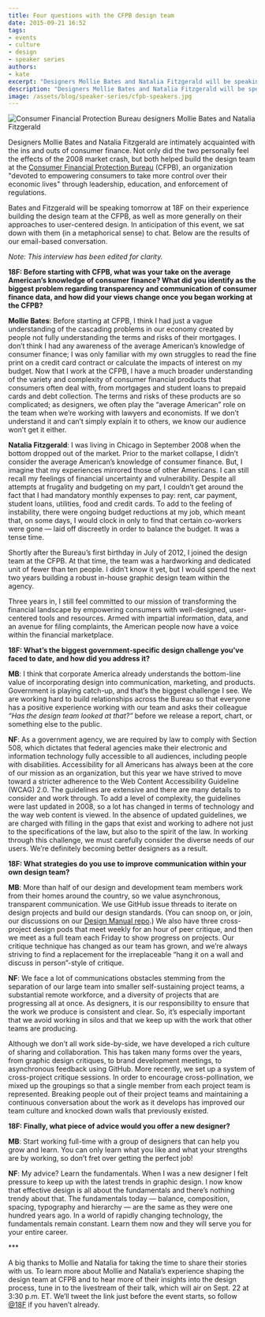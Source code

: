 ```yaml
---
title: Four questions with the CFPB design team
date: 2015-09-21 16:52
tags:
- events
- culture
- design
- speaker series
authors:
- kate
excerpt: "Designers Mollie Bates and Natalia Fitzgerald will be speaking tomorrow at 18F on their experience building the design team at the Consumer Financial Protection Bureau (CFPB), as well as more generally on their approaches to user-centered design."
description: "Designers Mollie Bates and Natalia Fitzgerald will be speaking tomorrow at 18F on their experience building the design team at the Consumer Financial Protection Bureau (CFPB), as well as more generally on their approaches to user-centered design."
image: /assets/blog/speaker-series/cfpb-speakers.jpg
---
```


![Consumer Financial Protection Bureau designers Mollie Bates and Natalia Fitzgerald]({{site.baseurl}}/assets/blog/speaker-series/cfpb-speakers.jpg)

Designers Mollie Bates and Natalia Fitzgerald are intimately acquainted
with the ins and outs of consumer finance. Not only did the two
personally feel the effects of the 2008 market crash, but both helped
build the design team at the [Consumer Financial Protection
Bureau](http://www.consumerfinance.gov/) (CFPB),
an organization "devoted to empowering consumers to take more control over their economic lives" through leadership, education, and enforcement of regulations.

Bates and Fitzgerald will be speaking tomorrow at 18F on their
experience building the design team at the CFPB, as well as more
generally on their approaches to user-centered design. In anticipation
of this event, we sat down with them (in a metaphorical sense) to chat.
Below are the results of our email-based conversation.

*Note: This interview has been edited for clarity.*

**18F: Before starting with CFPB, what was your take on the average
American’s knowledge of consumer finance? What did you identify as the
biggest problem regarding transparency and communication of consumer
finance data, and how did your views change once you began working at
the CFPB?**

**Mollie Bates**: Before starting at CFPB, I think I had just a vague
understanding of the cascading problems in our economy created by people
not fully understanding the terms and risks of their mortgages. I don’t
think I had any awareness of the average American’s knowledge of
consumer finance; I was only familiar with my own struggles to read the
fine print on a credit card contract or calculate the impacts of
interest on my budget. Now that I work at the CFPB, I have a much
broader understanding of the variety and complexity of consumer
financial products that consumers often deal with, from mortgages and
student loans to prepaid cards and debt collection. The terms and risks
of these products are so complicated; as designers, we often play the
“average American” role on the team when we’re working with lawyers and
economists. If we don’t understand it and can’t simply explain it to
others, we know our audience won’t get it either.

**Natalia Fitzgerald**: I was living in Chicago in September 2008 when
the bottom dropped out of the market. Prior to the market collapse, I
didn’t consider the average American’s knowledge of consumer finance.
But, I imagine that my experiences mirrored those of other Americans. I
can still recall my feelings of financial uncertainty and vulnerability.
Despite all attempts at frugality and budgeting on my part, I couldn’t
get around the fact that I had mandatory monthly expenses to pay: rent,
car payment, student loans, utilities, food and credit cards. To add to
the feeling of instability, there were ongoing budget reductions at my
job, which meant that, on some days, I would clock in only to find that
certain co-workers were gone — laid off discreetly in order to balance
the budget. It was a tense time.

Shortly after the Bureau’s first birthday in July of 2012, I joined the
design team at the CFPB. At that time, the team was a hardworking and
dedicated unit of fewer than ten people. I didn’t know it yet, but I
would spend the next two years building a robust in-house graphic design
team within the agency.

Three years in, I still feel committed to our mission of transforming
the financial landscape by empowering consumers with well-designed,
user-centered tools and resources. Armed with impartial information,
data, and an avenue for filing complaints, the American people now have
a voice within the financial marketplace.

**18F: What’s the biggest government-specific design challenge you’ve
faced to date, and how did you address it?**

**MB**: I think that corporate America already understands the
bottom-line value of incorporating design into communication, marketing,
and products. Government is playing catch-up, and that’s the biggest
challenge I see. We are working hard to build relationships across the
Bureau so that everyone has a positive experience working with our team
and asks their colleague *“Has the design team looked at that?”* before
we release a report, chart, or something else to the public.

**NF**: As a government agency, we are required by law to comply with
Section 508, which dictates that federal agencies make their electronic
and information technology fully accessible to all audiences, including
people with disabilities. Accessibility for all Americans has always
been at the core of our mission as an organization, but this year we
have strived to move toward a stricter adherence to the Web Content
Accessibility Guideline (WCAG) 2.0. The guidelines are extensive and
there are many details to consider and work through. To add a level of
complexity, the guidelines were last updated in 2008, so a lot has
changed in terms of technology and the way web content is viewed. In the
absence of updated guidelines, we are charged with filling in the gaps
that exist and working to adhere not just to the specifications of the
law, but also to the spirit of the law. In working through this
challenge, we must carefully consider the diverse needs of our users.
We’re definitely becoming better designers as a result.

**18F: What strategies do you use to improve communication within your
own design team?**

**MB**: More than half of our design and development team members work
from their homes around the country, so we value asynchronous,
transparent communication. We use GitHub issue threads to iterate on
design projects and build our design standards. (You can snoop on, or
join, our discussions on our [Design Manual
repo](https://github.com/cfpb/design-manual/issues).) We also have
three cross-project design pods that meet weekly for an hour of peer
critique, and then we meet as a full team each Friday to show progress
on projects. Our critique technique has changed as our team has grown,
and we’re always striving to find a replacement for the irreplaceable
“hang it on a wall and discuss in person”-style of critique.

**NF**: We face a lot of communications obstacles stemming from the
separation of our large team into smaller self-sustaining project teams,
a substantial remote workforce, and a diversity of projects that are
progressing all at once. As designers, it is our responsibility to
ensure that the work we produce is consistent and clear. So, it’s
especially important that we avoid working in silos and that we keep up
with the work that other teams are producing.

Although we don’t all work side-by-side, we have developed a rich
culture of sharing and collaboration. This has taken many forms over the
years, from graphic design critiques, to brand development meetings, to
asynchronous feedback using GitHub. More recently, we set up a system of
cross-project critique sessions. In order to encourage
cross-pollination, we mixed up the groupings so that a single member
from each project team is represented. Breaking people out of their
project teams and maintaining a continuous conversation about the work
as it develops has improved our team culture and knocked down walls that
previously existed.

**18F: Finally, what piece of advice would you offer a new designer?**

**MB**: Start working full-time with a group of designers that can help
you grow and learn. You can only learn what you like and what your
strengths are by working, so don’t fret over getting the perfect job!

**NF**: My advice? Learn the fundamentals. When I was a new designer I
felt pressure to keep up with the latest trends in graphic design. I now
know that effective design is all about the fundamentals and there’s
nothing trendy about that. The fundamentals today — balance,
composition, spacing, typography and hierarchy — are the same as they
were one hundred years ago. In a world of rapidly changing technology,
the fundamentals remain constant. Learn them now and they will serve you
for your entire career.

\*\*\*

A big thanks to Mollie and Natalia for taking the time to share their
stories with us. To learn more about Mollie and Natalia’s experience
shaping the design team at CFPB and to hear more of their insights into
the design process, tune in to the livestream of their talk, which will
air on Sept. 22 at 3:30 p.m. ET. We’ll tweet the link just before the
event starts, so follow [@18F](https://twitter.com/18F) if you haven’t
already.
